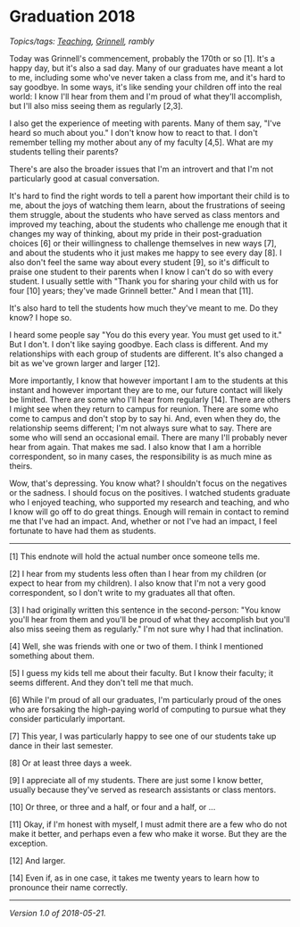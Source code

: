 Graduation 2018
===============

*Topics/tags: [Teaching](index-teaching), [Grinnell](index-grinnell), rambly*

Today was Grinnell's commencement, probably the 170th or so [1].
It's a happy day, but it's also a sad day.  Many of our graduates
have meant a lot to me, including some who've never taken a class
from me, and it's hard to say goodbye.  In some ways, it's like
sending your children off into the real world: I know I'll hear from
them and I'm proud of what they'll accomplish, but I'll also miss 
seeing them as regularly [2,3].

I also get the experience of meeting with parents.  Many of them
say, "I've heard so much about you."  I don't know how to react to
that.  I don't remember telling my mother about any of my faculty
[4,5].  What are my students telling their parents?  

There's are also the broader issues that I'm an introvert and that
I'm not particularly good at casual conversation.

It's hard to find the right words to tell a parent how important
their child is to me, about the joys of watching them learn, about
the frustrations of seeing them struggle, about the students who
have served as class mentors and improved my teaching, about the
students who challenge me enough that it changes my way of thinking,
about my pride in their post-graduation choices [6] or their
willingness to challenge themselves in new ways [7], and about the
students who it just makes me happy to see every day [8].  I also
don't feel the same way about every student [9], so it's difficult
to praise one student to their parents when I know I can't do so
with every student.  I usually settle with "Thank you for sharing
your child with us for four [10] years; they've made Grinnell
better."  And I mean that [11].

It's also hard to tell the students how much they've meant to me.
Do they know?  I hope so.

I heard some people say "You do this every year.  You must get used to
it."  But I don't.  I don't like saying goodbye.  Each class is different.
And my relationships with each group of students are different.  It's also
changed a bit as we've grown larger and larger [12].

More importantly, I know that however important I am to the students at
this instant and however important they are to me, our future contact
will likely be limited.  There are some who I'll hear from regularly [14].
There are others I might see when they return to campus for reunion.
There are some who come to campus and don't stop by to say hi.  And,
even when they do, the relationship seems different; I'm not always
sure what to say.  There are some who will send an occasional email.
There are many I'll probably never hear from again.  That makes me sad.
I also know that I am a horrible correspondent, so in many cases, the
responsibility is as much mine as theirs.

Wow, that's depressing.  You know what?  I shouldn't focus on the
negatives or the sadness.  I should focus on the positives.  I
watched students graduate who I enjoyed teaching, who supported my
research and teaching, and who I know will go off to do great things.
Enough will remain in contact to remind me that I've had an impact.
And, whether or not I've had an impact, I feel fortunate to have had
them as students.

---

[1] This endnote will hold the actual number once someone tells me.

[2] I hear from my students less often than I hear from my children
(or expect to hear from my children).  I also know that I'm not a very
good correspondent, so I don't write to my graduates all that often.

[3] I had originally written this sentence in the second-person:
"You know you'll hear from them and you'll be proud of what they 
accomplish but you'll also miss seeing them as regularly."  I'm not
sure why I had that inclination.

[4] Well, she was friends with one or two of them.  I think I mentioned
something about them.

[5] I guess my kids tell me about their faculty.  But I know their
faculty; it seems different.  And they don't tell me that much.

[6] While I'm proud of all our graduates, I'm particularly proud of the
ones who are forsaking the high-paying world of computing to pursue what
they consider particularly important.

[7] This year, I was particularly happy to see one of our students take
up dance in their last semester.

[8] Or at least three days a week.

[9] I appreciate all of my students.  There are just some I know better,
usually because they've served as research assistants or class mentors.

[10] Or three, or three and a half, or four and a half, or ...

[11] Okay, if I'm honest with myself, I must admit there are a few
who do not make it better, and perhaps even a few who make it worse.
But they are the exception.

[12] And larger.

[14] Even if, as in one case, it takes me twenty years to learn how to
pronounce their name correctly.

---

*Version 1.0 of 2018-05-21.*
